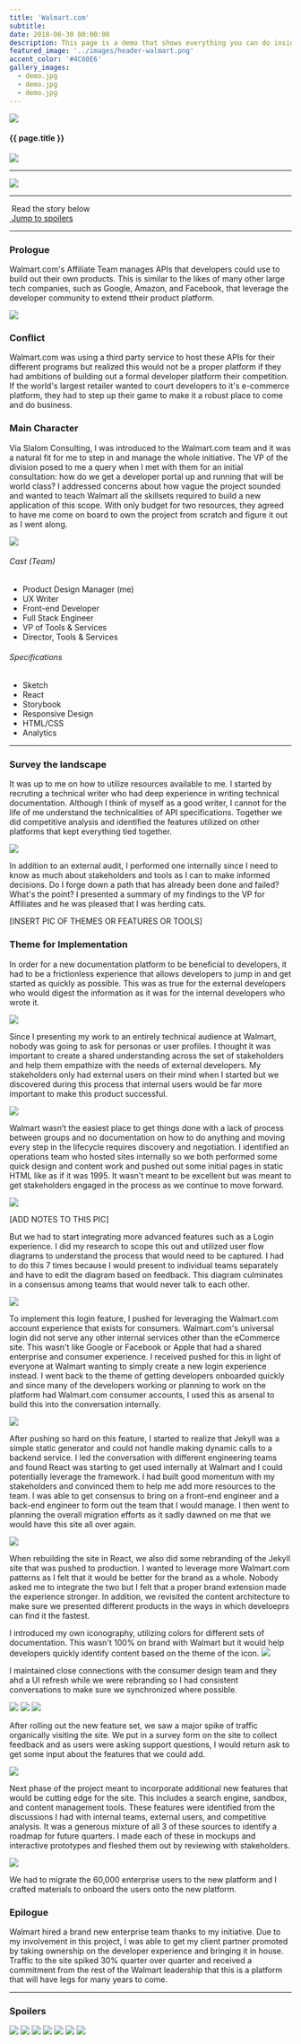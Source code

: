 ```yaml
---
title: 'Walmart.com'
subtitle: 
date: 2018-06-30 00:00:00
description: This page is a demo that shows everything you can do inside portfolio and blog posts.
featured_image: '../images/header-walmart.png'
accent_color: '#4C60E6'
gallery_images:
  - demo.jpg
  - demo.jpg
  - demo.jpg
---
```


<div class="wrap grid__3-col">
<div><a href="vudu.html"><img src="../images/arrow-left.svg"></a></div>
<h4>{{ page.title }}</h4>
<div><a href="anomalie.html"><img src="../images/arrow-right.svg"></a></div>
</div>

<hr>

<img src="../images/story-poster-walmart.png" class="project__poster">

<hr>

<div class="wrap grid__3-col">
<div><i class="fab fa-readme"></i> &nbsp;Read the story below</div>
<div></div>
<div><a href="#spoilers" target="_self"><i class="fas fa-angle-double-down"></i> &nbsp;Jump to spoilers</a></div>
</div>

<hr>

### Prologue

Walmart.com's Affiliate Team manages APIs that developers could use to build out their own products. This is similar to the likes of many other large tech companies, such as Google, Amazon, and Facebook, that leverage the developer community to extend ttheir product platform.

<img src="../images/story-walmart-1.png">

### Conflict

Walmart.com was using a third party service to host these APIs for their different programs but realized this would not be a proper platform if they had ambitions of building out a formal developer platform their competition. If the world's largest retailer wanted to court developers to it's e-commerce platform, they had to step up their game to make it a robust place to come and do business.

### Main Character

Via Slalom Consulting, I was introduced to the Walmart.com team and it was a natural fit for me to step in and manage the whole initiative. The VP of the division posed to me a query when I met with them for an initial consultation: how do we get a developer portal up and running that will be world class? I addressed concerns about how vague the project sounded and wanted to teach Walmart all the skillsets required to build a new application of this scope. With only budget for two resources, they agreed to have me come on board to own the project from scratch and figure it out as I went along.

<img src="../images/story-walmart-2.png">

<div class="wrap grid__2-col">
	<div>
		<h6>Cast (Team)</h6>
		<ul class="project-details">
			<li>Product Design Manager (me)</li>
			<li>UX Writer</li>
			<li>Front-end Developer</li>
			<li>Full Stack Engineer</li>
			<li>VP of Tools & Services</li>
			<li>Director, Tools & Services</li>
		</ul>
	</div>
	<div>
		<h6>Specifications</h6>
		<ul class="project-details">
			<li>Sketch</li>
			<li>React</li>
			<li>Storybook</li>
			<li>Responsive Design</li>
			<li>HTML/CSS</li>
			<li>Analytics</li>
		</ul>
	</div>
</div>

<hr />

### Survey the landscape

It was up to me on how to utilize resources available to me. I started by recruting a technical writer who had deep experience in writing technical documentation. Although I think of myself as a good writer, I cannot for the life of me understand the technicalities of API specifications. Together we did competitive analysis and identified the features utilized on other platforms that kept everything tied together.

<img src="../images/story-walmart-3.png">

In addition to an external audit, I performed one internally since I need to know as much about stakeholders and tools as I can to make informed decisions. Do I forge down a path that has already been done and failed? What's the point? I presented a summary of my findings to the VP for Affiliates and he was pleased that I was herding cats. 

[INSERT PIC OF THEMES OR FEATURES OR TOOLS]

### Theme for Implementation

In order for a new documentation platform to be beneficial to developers, it had to be a frictionless experience that allows developers to jump in and get started as quickly as possible. This was as true for the external developers who would digest the information as it was for the internal developers who wrote it.

<img src="../images/story-walmart-4.png">

Since I presenting my work to an entirely technical audience at Walmart, nobody was going to ask for personas or user profiles. I thought it was important to create a shared understanding across the set of stakeholders and help them empathize with the needs of external developers. My stakeholders only had external users on their mind when I started but we discovered during this process that internal users would be far more important to make this product successful.

<img src="../images/story-walmart-5.png">

Walmart wasn’t the easiest place to get things done with a lack of process between groups and no documentation on how to do anything and moving every step in the lifecycle requires discovery and negotiation. I identified an operations team who hosted sites internally so we both performed some quick design and content work and pushed out some initial pages in static HTML like as if it was 1995. It wasn't meant to be excellent but was meant to get stakeholders engaged in the process as we continue to move forward.

<img src="../images/story-walmart-9.png">

[ADD NOTES TO THIS PIC]

But we had to start integrating more advanced features such as a Login experience. I did my research to scope this out and utilized user flow diagrams to understand the process that would need to be captured. I had to do this 7 times because I would present to individual teams separately and have to edit the diagram based on feedback. This diagram culminates in a consensus among teams that would never talk to each other.

<img src="../images/story-walmart-8.png">

To implement this login feature, I pushed for leveraging the Walmart.com account experience that exists for consumers. Walmart.com's universal login did not serve any other internal services other than the eCommerce site. This wasn't like Google or Facebook or Apple that had a shared enterprise and consumer experience. I received pushed for this in light of everyone at Walmart wanting to simply create a new login experience instead. I went back to the theme of getting developers onboarded quickly and since many of the developers working or planning to work on the platform had Walmart.com consumer accounts, I used this as arsenal to build this into the conversation internally.</p>

<img src="../images/story-walmart-11.png">

After pushing so hard on this feature, I started to realize that Jekyll was a simple static generator and could not handle making dynamic calls to a backend service. I led the conversation with different engineering teams and found React was starting to get used internally at Walmart and I could potentially leverage the framework. I had built good momentum with my stakeholders and convinced them to help me add more resources to the team. I was able to get consensus to bring on a front-end engineer and a back-end engineer to form out the team that I would manage. I then went to planning the overall migration efforts as it sadly dawned on me that we would have this site all over again.

<img src="../images/story-walmart-13.png">

When rebuilding the site in React, we also did some rebranding of the Jekyll site that was pushed to production. I wanted to leverage more Walmart.com patterns as I felt that it would be better for the brand as a whole. Nobody asked me to integrate the two but I felt that a proper brand extension made the experience stronger. In addition, we revisited the content architecture to make sure we presented different products in the ways in which develoeprs can find it the fastest.

I introduced my own iconography, utilizing colors for different sets of documentation. This wasn't 100% on brand with Walmart but it would help developers quickly identify content based on the theme of the icon.
<img src="../images/story-walmart-x8.png">

I maintained close connections with the consumer design team and they ahd a UI refresh while we were rebranding so I had consistent conversations to make sure we synchronized where possible.

<div class="gallery" data-columns="3">
<img src="../images/story-walmart-14a.jpg">
<img src="../images/story-walmart-14b.png">
<img src="../images/story-walmart-14c.png">
</div>

After rolling out the new feature set, we saw a major spike of traffic organically visiting the site. We put in a survey form on the site to collect feedback and as users were asking support questions, I would return ask to get some input about the features that we could add.

<img src="../images/story-walmart-15.png">


Next phase of the project meant to incorporate additional new features that would be cutting edge for the site. This includes a search engine, sandbox, and content management tools. These features were identified from the discussions I had with internal teams, external users, and competitive analysis. It was a generous mixture of all 3 of these sources to identify a roadmap for future quarters. I made each of these in mockups and interactive prototypes and fleshed them out by reviewing with stakeholders.

<img src="../images/story-walmart-14e.png">

We had to migrate the 60,000 enterprise users to the new platform and I crafted materials to onboard the users onto the new platform. 

### Epilogue
Walmart hired a brand new enterprise team thanks to my initiative. Due to my involvement in this project, I was able to get my client partner promoted by taking ownership on the developer experience and bringing it in house. Traffic to the site spiked 30% quarter over quarter and received a commitment from the rest of the Walmart leadership that this is a platform that will have legs for many years to come.

<span class="spacer4"></span>

<hr>

<h3 id="spoilers">Spoilers</h3>
<div class="gallery" data-columns="3">
<img src="../images/story-walmart-5.png">
<img src="../images/story-walmart-8.png">
<img src="../images/story-walmart-14a.jpg">
<img src="../images/story-walmart-14b.png">
<img src="../images/story-walmart-14c.png">
<img src="../images/story-walmart-14d.png">
<img src="../images/story-walmart-14e.png">
</div>
